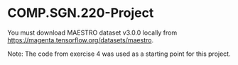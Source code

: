 # COMP.SGN.220-Project

You must download MAESTRO dataset v3.0.0 locally from https://magenta.tensorflow.org/datasets/maestro.

Note: The code from exercise 4 was used as a starting point for this project.